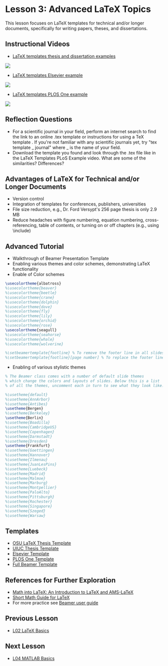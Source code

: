 # **Lesson 3: Advanced LaTeX Topics**

This lesson focuses on LaTeX templates for technical and/or longer documents, specifically for writing papers, theses, and dissertations.

## **Instructional Videos**
* [LaTeX templates thesis and dissertation examples](https://www.youtube.com/watch?v=gHp1IWxEink&feature=emb_title&ab_channel=AshleeN.FordVersypt)
   
[![](http://img.youtube.com/vi/gHp1IWxEink/0.jpg)](http://www.youtube.com/watch?v=gHp1IWxEink "")
 
* [LaTeX templates Elsevier example](https://www.youtube.com/watch?v=vO9O7Nuk0XM&feature=emb_title&ab_channel=AshleeN.FordVersypt)
   
[![](http://img.youtube.com/vi/vO9O7Nuk0XM/0.jpg)](http://www.youtube.com/watch?v=vO9O7Nuk0XM "")
 
* [LaTeX templates PLOS One example](https://www.youtube.com/watch?v=2IpdTQhj6cg&feature=emb_title&ab_channel=AshleeN.FordVersypt)
   
[![](http://img.youtube.com/vi/2IpdTQhj6cg/0.jpg)](http://www.youtube.com/watch?v=2IpdTQhj6cg "")
 
## **Reflection Questions**
* For a scientific journal in your field, perform an internet search to find the link to an online .tex template or instructions for using a TeX template . If you're not familiar with any scientific journals yet, try "tex template _ journal" where _ is the name of your field.
* Download the template you found and look through the .tex file like in the LaTeX Templates PLoS Example video. What are some of the similarities? Differences?

## **Advantages of LaTeX for Technical and/or Longer Documents**
* Version control
* Integration of templates for conferences, publishers, universities
* File size reduction, e.g., Dr. Ford Versypt's 256 page thesis is only 2.9 MB
* Reduce headaches with figure numbering, equation numbering, cross-referencing, table of contents, or turning on or off chapters (e.g., using \include)

## **Advanced Tutorial**
  * Walkthrough of Beamer Presentation Template
  * Enabling various themes and color schemes, demonstrating LaTeX functionality
  * Enable of Color schemes
```LaTeX
\usecolortheme{albatross}
%\usecolortheme{beaver}
%\usecolortheme{beetle}
%\usecolortheme{crane}
%\usecolortheme{dolphin}
%\usecolortheme{dove}
%\usecolortheme{fly}
%\usecolortheme{lily}
%\usecolortheme{orchid}
%\usecolortheme{rose}
\usecolortheme{seagull}
%\usecolortheme{seahorse}
%\usecolortheme{whale}
%\usecolortheme{wolverine}

%\setbeamertemplate{footline} % To remove the footer line in all slides uncomment this line
%\setbeamertemplate{footline}[page number] % To replace the footer line in all slides with a simple slide count uncomment this line

```

* Enabling of various stylistic themes
```LaTeX
% The Beamer class comes with a number of default slide themes
% which change the colors and layouts of slides. Below this is a list
% of all the themes, uncomment each in turn to see what they look like.

%\usetheme{default}
%\usetheme{AnnArbor}
%\usetheme{Antibes}
\usetheme{Bergen}
%\usetheme{Berkeley}
\usetheme{Berlin}
%\usetheme{Boadilla}
%\usetheme{CambridgeUS}
%\usetheme{Copenhagen}
%\usetheme{Darmstadt}
%\usetheme{Dresden}
\usetheme{Frankfurt}
%\usetheme{Goettingen}
%\usetheme{Hannover}
%\usetheme{Ilmenau}
%\usetheme{JuanLesPins}
%\usetheme{Luebeck}
%\usetheme{Madrid}
%\usetheme{Malmoe}
%\usetheme{Marburg}
%\usetheme{Montpellier}
%\usetheme{PaloAlto}
%\usetheme{Pittsburgh}
%\usetheme{Rochester}
%\usetheme{Singapore}
%\usetheme{Szeged}
%\usetheme{Warsaw}

```
## **Templates**
* [OSU LaTeX Thesis Template](https://github.com/mitchute/OSULaTeXTheisTemplate)
* [UIUC Thesis Template](https://github.com/bardsoftware/template-thes-uiuc)
* [Elsevier Template](https://www.elsevier.com/authors/policies-and-guidelines/latex-instructions)
* [PLOS One Template](https://journals.plos.org/plosone/s/latex)
* [Full Beamer Template](https://bitbucket.org/ashleefv/checlassfa20/src/master/In%20Class%20Problem%20Activities/LaTeX/BeamerPresTemplate.tex)

## **References for Further Exploration**
* [Math into LaTeX: An Introduction to LaTeX and AMS-LaTeX](https://www.springer.com/gp/book/9780817641313)
* [Short Math Guide for LaTeX](http://tug.ctan.org/info/short-math-guide/short-math-guide.pdf)
* For more practice see [Beamer user guide](https://www.overleaf.com/learn/latex/beamer)

## **Previous Lesson**
* [L02 LaTeX Basics](/L02%20LaTeX%20Basics.md)

## **Next Lesson**
* [L04 MATLAB Basics](/L04%20MATLAB%20Basics.md)

